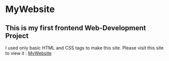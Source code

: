 # MyWebsite
## This is my first frontend Web-Development Project
I used only basic HTML and CSS tags to make this site.
Please visit this site to view it : <a href="msn07.epizy.com">MyWebsite</a>
